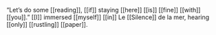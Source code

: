 “Let’s do some [[reading]], [[if]] staying [[here]] [[is]] [[fine]] [[with]] [[you]].” [[I]] immersed [[myself]] [[in]] Le [[Silence]] de la mer, hearing [[only]] [[rustling]] [[paper]].